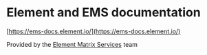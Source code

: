 # Element and EMS documentation

[https://ems-docs.element.io/](https://ems-docs.element.io/)

Provided by the [Element Matrix Services](https://ems.element.io/) team
